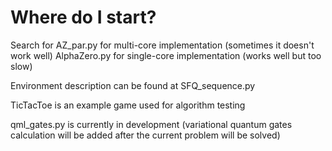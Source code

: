 # Where do I start?
Search for AZ_par.py for multi-core implementation (sometimes it doesn't work well)
AlphaZero.py for single-core implementation (works well but too slow)

Environment description can be found at SFQ_sequence.py

TicTacToe is an example game used for algorithm testing

qml_gates.py is currently in development (variational quantum gates calculation will be added after the current problem will be solved)
